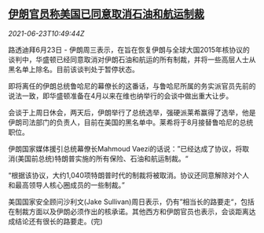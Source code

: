 <!--1624446062000-->
[伊朗官员称美国已同意取消石油和航运制裁](https://cn.reuters.com/article/iran-us-oil-shipping-sanctions-0623-idCNKCS2DZ14M)
------

<div><i>2021-06-23T10:49:44Z</i></div><p>路透迪拜6月23日 - 伊朗周三表示，在旨在恢复伊朗与全球大国2015年核协议的谈判中，华盛顿已经同意取消对伊朗石油和航运的所有制裁，并将一些高层人士从黑名单上除名。目前该谈判处于暂停状态。</p><p>即将离任的伊朗总统鲁哈尼的幕僚长的这番话，与鲁哈尼所属的务实派官员先前的说法一致，即华盛顿准备在4月以来在维也纳举行的会谈中做出重大让步。</p><p>会谈于上周日休会，两天后，伊朗举行了总统选举，强硬派莱希赢得了选举，他是伊朗司法部门的负责人，目前在美国的黑名单中。莱希将于8月接替鲁哈尼的总统职位。</p><p>伊朗国家媒体援引总统幕僚长Mahmoud Vaezi的话说：”已经达成了协议，将取消(美国前总统)特朗普实施的所有保险、石油和航运制裁。“</p><p>“根据该协议，大约1,040项特朗普时代的制裁将被取消。协议还同意解除对个人和最高领导人核心圈成员的一些制裁。”</p><p>美国国家安全顾问沙利文(Jake Sullivan)周日表示，仍有”相当长的路要走“，包括在制裁方面以及伊朗必须作出的核承诺。其他西方和伊朗官员也表示，会谈距离达成结论还有很长的路要走。(完)</p>

